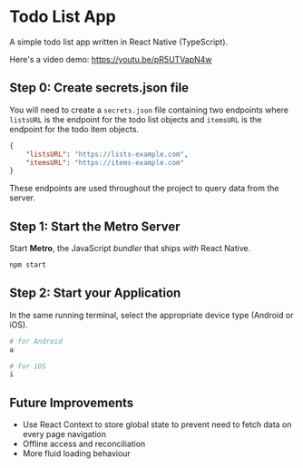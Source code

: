 # Todo List App
A simple todo list app written in React Native (TypeScript).

Here's a video demo: https://youtu.be/pR5UTVapN4w

## Step 0: Create secrets.json file

You will need to create a `secrets.json` file containing two endpoints where `listsURL` is the endpoint for the todo list objects and `itemsURL` is the endpoint for the todo item objects.

```json
{
    "listsURL": "https://lists-example.com",
    "itemsURL": "https://items-example.com"
}
```

These endpoints are used throughout the project to query data from the server.

## Step 1: Start the Metro Server

Start **Metro**, the JavaScript _bundler_ that ships _with_ React Native.

```bash
npm start
```

## Step 2: Start your Application

In the same running terminal, select the appropriate device type (Android or iOS).

```bash
# for Android
a

# for iOS
i
```

## Future Improvements
- Use React Context to store global state to prevent need to fetch data on every page navigation
- Offline access and reconciliation
- More fluid loading behaviour